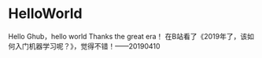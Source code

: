 # HelloWorld
Hello Ghub，hello world
Thanks the great era！
在B站看了《2019年了，该如何入门机器学习呢？》，觉得不错！——20190410
